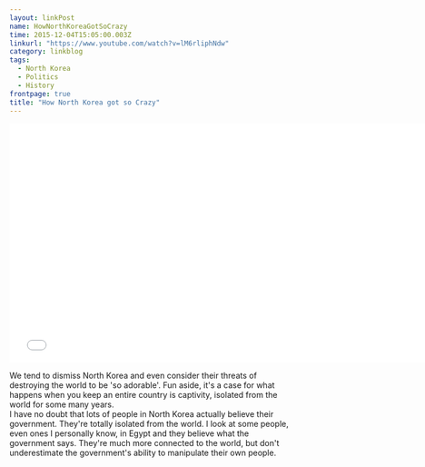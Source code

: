 ```yaml
---
layout: linkPost
name: HowNorthKoreaGotSoCrazy
time: 2015-12-04T15:05:00.003Z
linkurl: "https://www.youtube.com/watch?v=lM6rliphNdw"
category: linkblog
tags: 
  - North Korea
  - Politics
  - History
frontpage: true
title: "How North Korea got so Crazy"
---
```


<iframe width="750" height="422" src="//www.youtube.com/embed/lM6rliphNdw" frameborder="0" allowfullscreen></iframe>

We tend to dismiss North Korea and even consider their threats of destroying the world to be 'so adorable'. Fun aside, it's a case for what happens when you keep an entire country is captivity, isolated from the world for some many years.  
I have no doubt that lots of people in North Korea actually believe their government. They're totally isolated from the world. I look at some people, even ones I personally know, in Egypt and they believe what the government says. They're much more connected to the world, but don't underestimate the government's ability to manipulate their own people.  
